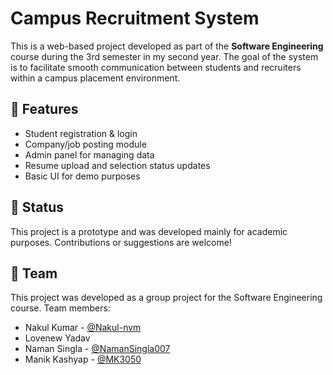 # Campus Recruitment System

This is a web-based project developed as part of the **Software Engineering** course during the 3rd semester in my second year. The goal of the system is to facilitate smooth communication between students and recruiters within a campus placement environment.

## 🔧 Features

- Student registration & login
- Company/job posting module
- Admin panel for managing data
- Resume upload and selection status updates
- Basic UI for demo purposes

## 📌 Status

This project is a prototype and was developed mainly for academic purposes. Contributions or suggestions are welcome!

## 👥 Team

This project was developed as a group project for the Software Engineering course. Team members:

- Nakul Kumar - [@Nakul-nvm](https://github.com/Nakul-nvm)
- Lovenew Yadav 
- Naman Singla - [@NamanSingla007](https://github.com/NamanSingla007)
- Manik Kashyap - [@MK3050](https://github.com/MK3050)




